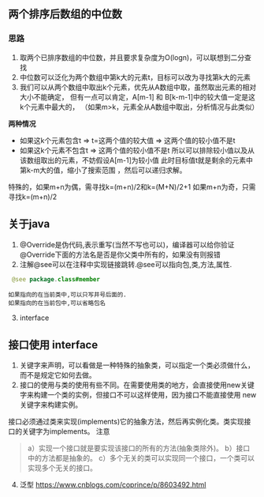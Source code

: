 ## 两个排序后数组的中位数

### 思路
1. 取两个已排序数组的中位数，并且要求复杂度为O(logn)，可以联想到二分查找
2. 中位数可以泛化为两个数组中第k大的元素t，目标可以改为寻找第k大的元素
3. 我们可以从两个数组中取出k个元素，优先从A数组中取，虽然取出元素的相对大小不能确定，
但有一点可以肯定，A[m-1] 和 B[k-m-1]中的较大值一定是这k个元素中最大的，
（如果m>k，元素全从A数组中取出，分析情况与此类似）

**两种情况**
- 如果这k个元素包含t => t=这两个值的较大值 => 这两个值的较小值不是t
- 如果这k个元素不包含t => 这两个值的较小值不是t
所以可以排除较小值以及从该数组取出的元素，不妨假设A[m-1]为较小值
此时目标值t就是剩余的元素中第k-m大的值，缩小了搜索范围
，然后可以递归求解。


特殊的，如果m+n为偶，需寻找k=(m+n)/2和k=(M+N)/2+1
如果m+n为奇，只需寻找k=(m+n)/2



## 关于java
1. @Override是伪代码,表示重写(当然不写也可以)，编译器可以给你验证@Override下面的方法名是否是你父类中所有的，如果没有则报错
2. 注解@see可以在注释中实现链接跳转.@see可以指向包,类,方法,属性.
```java
 @see package.class#member
```
	如果指向的在当前类中,可以只写井号后面的.
	如果指向的在当前包中,可以省略包名
3. interface

## 接口使用 interface 
1. 关键字来声明，可以看做是一种特殊的抽象类，可以指定一个类必须做什么，而不是规定它如何去做。
2. 接口的使用与类的使用有些不同。在需要使用类的地方，会直接使用new关键字来构建一个类的实例，但接口不可以这样使用，因为接口不能直接使用 new 关键字来构建实例。

接口必须通过类来实现(implements)它的抽象方法，然后再实例化类。类实现接口的关键字为implements。
注意
>a）实现一个接口就是要实现该接口的所有的方法(抽象类除外)。
>b）接口中的方法都是抽象的。
>c）多个无关的类可以实现同一个接口，一个类可以实现多个无关的接口。

4. 泛型
https://www.cnblogs.com/coprince/p/8603492.html

